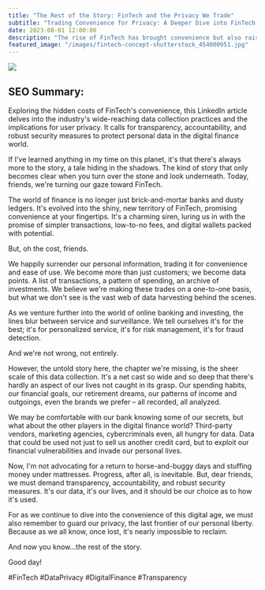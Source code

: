 ```yaml
---
title: "The Rest of the Story: FinTech and the Privacy We Trade"
subtitle: "Trading Convenience for Privacy: A Deeper Dive into FinTech's Data Collection Practices"
date: 2023-08-01 12:00:00
description: "The rise of FinTech has brought convenience but also raised privacy concerns due to widespread data collection practices. We must demand greater transparency and robust security measures to protect our personal data in the digital finance world. Remember, it's our data, our lives, and it should be our choice how it's used."
featured_image: "/images/fintech-concept-shutterstock_454000951.jpg"
---
```


![](/images/fintech-concept-shutterstock_454000951.jpg)


## SEO Summary:
Exploring the hidden costs of FinTech's convenience, this LinkedIn article delves into the industry's wide-reaching data collection practices and the implications for user privacy. It calls for transparency, accountability, and robust security measures to protect personal data in the digital finance world.


If I've learned anything in my time on this planet, it's that there's always more to the story, a tale hiding in the shadows. The kind of story that only becomes clear when you turn over the stone and look underneath. Today, friends, we're turning our gaze toward FinTech.

The world of finance is no longer just brick-and-mortar banks and dusty ledgers. It's evolved into the shiny, new territory of FinTech, promising convenience at your fingertips. It's a charming siren, luring us in with the promise of simpler transactions, low-to-no fees, and digital wallets packed with potential. 

But, oh the cost, friends. 

We happily surrender our personal information, trading it for convenience and ease of use. We become more than just customers; we become data points. A list of transactions, a pattern of spending, an archive of investments. We believe we're making these trades on a one-to-one basis, but what we don't see is the vast web of data harvesting behind the scenes. 

As we venture further into the world of online banking and investing, the lines blur between service and surveillance. We tell ourselves it's for the best; it's for personalized service, it's for risk management, it's for fraud detection. 

And we're not wrong, not entirely. 

However, the untold story here, the chapter we're missing, is the sheer scale of this data collection. It's a net cast so wide and so deep that there's hardly an aspect of our lives not caught in its grasp. Our spending habits, our financial goals, our retirement dreams, our patterns of income and outgoings, even the brands we prefer – all recorded, all analyzed.

We may be comfortable with our bank knowing some of our secrets, but what about the other players in the digital finance world? Third-party vendors, marketing agencies, cybercriminals even, all hungry for data. Data that could be used not just to sell us another credit card, but to exploit our financial vulnerabilities and invade our personal lives.

Now, I'm not advocating for a return to horse-and-buggy days and stuffing money under mattresses. Progress, after all, is inevitable. But, dear friends, we must demand transparency, accountability, and robust security measures. It's our data, it's our lives, and it should be our choice as to how it's used.

For as we continue to dive into the convenience of this digital age, we must also remember to guard our privacy, the last frontier of our personal liberty. Because as we all know, once lost, it's nearly impossible to reclaim.

And now you know...the rest of the story.

Good day!

#FinTech #DataPrivacy #DigitalFinance #Transparency
